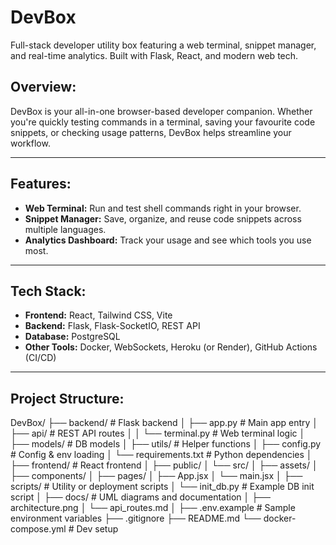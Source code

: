 # DevBox
Full-stack developer utility box featuring a web terminal, snippet manager, and real-time analytics. Built with Flask, React, and modern web tech.

## Overview:

DevBox is your all-in-one browser-based developer companion. Whether you're quickly testing commands in a terminal, saving your favourite code snippets, or checking usage patterns, DevBox helps streamline your workflow.

---

## Features:

- **Web Terminal:** Run and test shell commands right in your browser.
- **Snippet Manager:** Save, organize, and reuse code snippets across multiple languages.
- **Analytics Dashboard:** Track your usage and see which tools you use most.

---

## Tech Stack:

- **Frontend:** React, Tailwind CSS, Vite
- **Backend:** Flask, Flask-SocketIO, REST API
- **Database:** PostgreSQL
- **Other Tools:** Docker, WebSockets, Heroku (or Render), GitHub Actions (CI/CD)

---

## Project Structure:

DevBox/
├── backend/ # Flask backend
│ ├── app.py # Main app entry
│ ├── api/ # REST API routes
│ │ └── terminal.py # Web terminal logic
│ ├── models/ # DB models
│ ├── utils/ # Helper functions
│ ├── config.py # Config & env loading
│ └── requirements.txt # Python dependencies
│
├── frontend/ # React frontend
│ ├── public/
│ └── src/
│ ├── assets/
│ ├── components/
│ ├── pages/
│ ├── App.jsx
│ └── main.jsx
│
├── scripts/ # Utility or deployment scripts
│ └── init_db.py # Example DB init script
│
├── docs/ # UML diagrams and documentation
│ ├── architecture.png
│ └── api_routes.md
│
├── .env.example # Sample environment variables
├── .gitignore
├── README.md
└── docker-compose.yml # Dev setup
